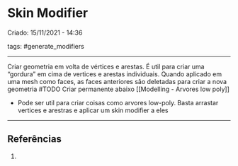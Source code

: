 # Skin Modifier
Criado: 15/11/2021 - 14:36

tags: #generate_modifiers 

---

Criar geometria em volta de vértices e arestas. É util para criar uma “gordura” em cima de vertices e arestas individuais. Quando aplicado em uma mesh como faces, as faces anteriores são deletadas para criar a nova geometria
  #TODO Criar permanente abaixo
  [[Modelling - Arvores low poly]]
  - Pode ser util para criar coisas como arvores low-poly. Basta arrastar vertices e arestras e aplicar um skin modifier a eles

---
## Referências
1.